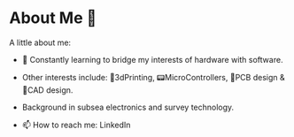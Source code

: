 # About Me 👋



A little about me:

- 🌱 Constantly learning to bridge my interests of hardware with software.
- Other interests include: 🔬3dPrinting, 📟MicroControllers, 📒PCB design & 🔧CAD design.
- Background in subsea electronics and survey technology.
  
- 📫 How to reach me: LinkedIn


